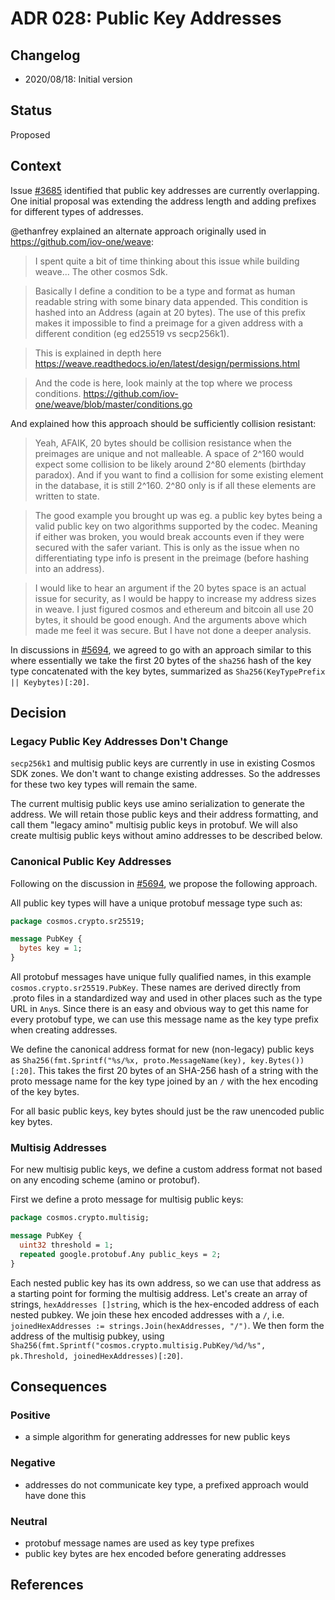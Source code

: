 # ADR 028: Public Key Addresses

## Changelog

- 2020/08/18: Initial version

## Status

Proposed

## Context

Issue [\#3685](https://github.com/cosmos/cosmos-sdk/issues/3685) identified that public key
addresses are currently overlapping. One initial proposal was extending the address length and
adding prefixes for different types of addresses. 

@ethanfrey explained an alternate approach originally used in https://github.com/iov-one/weave:

> I spent quite a bit of time thinking about this issue while building weave... The other cosmos Sdk.

> Basically I define a condition to be a type and format as human readable string with some binary data appended. This condition is hashed into an Address (again at 20 bytes). The use of this prefix makes it impossible to find a preimage for a given address with a different condition (eg ed25519 vs secp256k1).

> This is explained in depth here https://weave.readthedocs.io/en/latest/design/permissions.html

> And the code is here, look mainly at the top where we process conditions. https://github.com/iov-one/weave/blob/master/conditions.go

And explained how this approach should be sufficiently collision resistant:
> Yeah, AFAIK, 20 bytes should be collision resistance when the preimages are unique and not malleable. A space of 2^160 would expect some collision to be likely around 2^80 elements (birthday paradox). And if you want to find a collision for some existing element in the database, it is still 2^160. 2^80 only is if all these elements are written to state.

> The good example you brought up was eg. a public key bytes being a valid public key on two algorithms supported by the codec. Meaning if either was broken, you would break accounts even if they were secured with the safer variant. This is only as the issue when no differentiating type info is present in the preimage (before hashing into an address).

> I would like to hear an argument if the 20 bytes space is an actual issue for security, as I would be happy to increase my address sizes in weave. I just figured cosmos and ethereum and bitcoin all use 20 bytes, it should be good enough. And the arguments above which made me feel it was secure. But I have not done a deeper analysis.

In discussions in [\#5694](https://github.com/cosmos/cosmos-sdk/issues/5694), we agreed to go with an
approach similar to this where essentially we take the first 20 bytes of the `sha256` hash of
the key type concatenated with the key bytes, summarized as `Sha256(KeyTypePrefix || Keybytes)[:20]`.

## Decision

### Legacy Public Key Addresses Don't Change

`secp256k1` and multisig public keys are currently in use in existing Cosmos SDK zones. We
don't want to change existing addresses. So the addresses for these two key types will remain the same.

The current multisig public keys use amino serialization to generate the address. We will retain
those public keys and their address formatting, and call them "legacy amino" multisig public keys
in protobuf. We will also create multisig public keys without amino addresses to be described below.

### Canonical Public Key Addresses

Following on the discussion in [\#5694](https://github.com/cosmos/cosmos-sdk/issues/5694), we propose the
following approach.

All public key types will have a unique protobuf message type such as:

```proto
package cosmos.crypto.sr25519;

message PubKey {
  bytes key = 1;
}
```
 
All protobuf messages have unique fully qualified names, in this example `cosmos.crypto.sr25519.PubKey`.
These names are derived directly from .proto files in a standardized way and used
in other places such as the type URL in `Any`s. Since there is an easy and obvious
way to get this name for every protobuf type, we can use this message name as the
key type prefix when creating addresses.

We define the canonical address format for new (non-legacy) public keys as
`Sha256(fmt.Sprintf("%s/%x, proto.MessageName(key), key.Bytes())[:20]`. This takes
the first 20 bytes of an SHA-256 hash of a string with the proto message name for the key
type joined by an `/` with the hex encoding of the key bytes.

For all basic public keys, key bytes should just be the raw unencoded public key bytes.

### Multisig Addresses

For new multisig public keys, we define a custom address format not based on any encoding scheme
(amino or protobuf).

First we define a proto message for multisig public keys:
```proto
package cosmos.crypto.multisig;

message PubKey {
  uint32 threshold = 1;
  repeated google.protobuf.Any public_keys = 2;
}
```

Each nested public key has its own address, so we can use that address as a starting
point for forming the multisig address. Let's create an array of strings, `hexAddresses []string`,
which is the hex-encoded address of each nested pubkey. We join these hex encoded addresses
with a `/`, i.e. `joinedHexAddresses := strings.Join(hexAddresses, "/")`. We then form the address of the multisig pubkey,
using `Sha256(fmt.Sprintf("cosmos.crypto.multisig.PubKey/%d/%s", pk.Threshold, joinedHexAddresses)[:20]`.

## Consequences

### Positive
- a simple algorithm for generating addresses for new public keys

### Negative
- addresses do not communicate key type, a prefixed approach would have done this

### Neutral
- protobuf message names are used as key type prefixes
- public key bytes are hex encoded before generating addresses

## References
